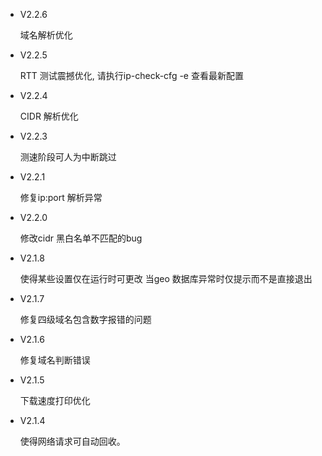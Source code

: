 - V2.2.6

  域名解析优化
- V2.2.5

  RTT 测试震撼优化, 请执行ip-check-cfg -e 查看最新配置
- V2.2.4

  CIDR 解析优化
- V2.2.3

  测速阶段可人为中断跳过
- V2.2.1

  修复ip:port 解析异常
- V2.2.0

  修改cidr 黑白名单不匹配的bug
- V2.1.8

  使得某些设置仅在运行时可更改
  当geo 数据库异常时仅提示而不是直接退出
- V2.1.7

  修复四级域名包含数字报错的问题
- V2.1.6

  修复域名判断错误
- V2.1.5

  下载速度打印优化
- V2.1.4

  使得网络请求可自动回收。
